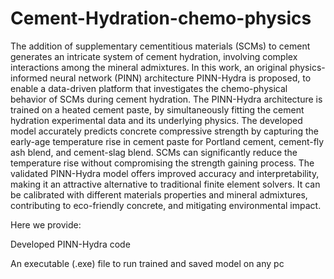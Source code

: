 # Cement-Hydration-chemo-physics

The addition of supplementary cementitious materials (SCMs) to cement generates an intricate system of cement hydration, involving complex interactions among the mineral admixtures. In this work, an original physics-informed neural network (PINN) architecture PINN-Hydra is proposed, to enable a data-driven platform that investigates the chemo-physical behavior of SCMs during cement hydration. The PINN-Hydra architecture is trained on a heated cement paste, by simultaneously fitting the cement hydration experimental data and its underlying physics. The developed model accurately predicts concrete compressive strength by capturing the early-age temperature rise in cement paste for Portland cement, cement-fly ash blend, and cement-slag blend. SCMs can significantly reduce the temperature rise without compromising the strength gaining process. The validated PINN-Hydra model offers improved accuracy and interpretability, making it an attractive alternative to traditional finite element solvers. It can be calibrated with different materials properties and mineral admixtures, contributing to eco-friendly concrete, and mitigating environmental impact. 

Here we provide:

Developed PINN-Hydra code

An executable (.exe) file to run trained and saved model on any pc
